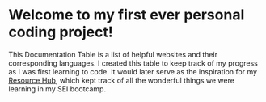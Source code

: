 # Welcome to my first ever personal coding project! 
This Documentation Table is a list of helpful websites and their corresponding languages. I created this table to keep track of my progress as I was first learning to code. It would later serve as the inspiration for my [Resource Hub](https://sopreoccupied.github.io/Home), which kept track of all the wonderful things we were learning in my SEI bootcamp.
